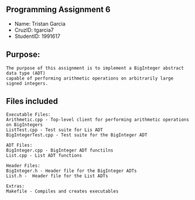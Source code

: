 ## Programming Assignment 6
* Name: Tristan Garcia
* CruzID: tgarcia7
* StudentID: 1991617

## Purpose:
    The purpose of this assignment is to implement a BigInteger abstract data type (ADT) 
    capable of performing arithmetic operations on arbitrarily large signed integers. 

## Files included
    Executable Files:
    Arithmetic.cpp - Top-level client for performing arithmetic operations on BigIntegers
    ListTest.cpp - Test suite for Lis ADT 
    BigIntegerTest.cpp - Test suite for the BigInteger ADT

    ADT Files:
    BigInteger.cpp - BigInteger ADT functilns
    List.cpp - List ADT functions

    Header Files:
    BigInteger.h - Header file for the BigInteger ADTs
    List.h -  Header file for the List ADTs

    Extras:
    Makefile - Compiles and creates executables
